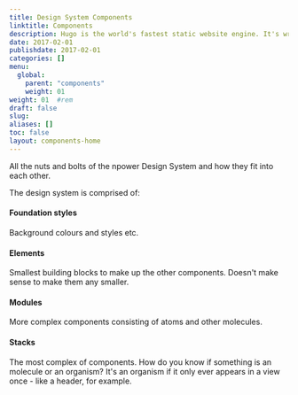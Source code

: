 ```yaml
---
title: Design System Components
linktitle: Components
description: Hugo is the world's fastest static website engine. It's written in Go (aka Golang) and developed by bep, spf13 and friends.
date: 2017-02-01
publishdate: 2017-02-01
categories: []
menu:
  global:
    parent: "components"
    weight: 01
weight: 01	#rem
draft: false
slug:
aliases: []
toc: false
layout: components-home
---
```

All the nuts and bolts of the npower Design System and how they fit into each other.

The design system is comprised of:

#### Foundation styles

Background colours and styles etc.

#### Elements

Smallest building blocks to make up the other components. Doesn't make sense to make them any smaller.

#### Modules

More complex components consisting of atoms and other molecules.

#### Stacks

The most complex of components. How do you know if something is an molecule or an organism? It's an organism if it only ever appears in a view once - like a header, for example.

